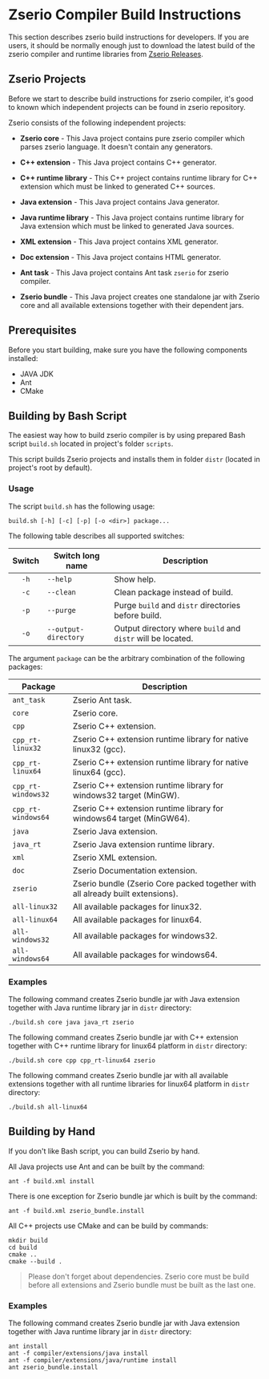 # Zserio Compiler Build Instructions

This section describes zserio build instructions for developers. If you are users, it should be normally
enough just to download the latest build of the zserio compiler and runtime libraries from
[Zserio Releases](https://github.com/ndsev/zserio/releases).

## Zserio Projects

Before we start to describe build instructions for zserio compiler, it's good to known which independent
projects can be found in zserio repository.

Zserio consists of the following independent projects:

- **Zserio core** - This Java project contains pure zserio compiler which parses zserio language. It doesn't
contain any generators.

- **C++ extension** - This Java project contains C++ generator.

- **C++ runtime library** - This C++ project contains runtime library for C++ extension which must be linked 
to generated C++ sources.

- **Java extension** - This Java project contains Java generator.

- **Java runtime library** - This Java project contains runtime library for Java extension which must be linked 
to generated Java sources.

- **XML extension** - This Java project contains XML generator.

- **Doc extension** - This Java project contains HTML generator.

- **Ant task** - This Java project contains Ant task `zserio` for zserio compiler.

- **Zserio bundle** - This Java project creates one standalone jar with Zserio core and all available
extensions together with their dependent jars.

## Prerequisites

Before you start building, make sure you have the following components installed:

- JAVA JDK
- Ant
- CMake

## Building by Bash Script

The easiest way how to build zserio compiler is by using prepared Bash script `build.sh` located in project's
folder `scripts`.

This script builds Zserio projects and installs them in folder `distr` (located in project's root by default). 

### Usage

The script `build.sh` has the following usage:

`build.sh [-h] [-c] [-p] [-o <dir>] package...`

The following table describes all supported switches:

Switch   | Switch long name     | Description
:------: | -------------------- | -------------------------------
`-h`     | `--help`             | Show help.
`-c`     | `--clean`            | Clean package instead of build.
`-p`     | `--purge`            | Purge `build` and `distr` directories before build.
`-o`     | `--output-directory` | Output directory where `build` and `distr` will be located.

The argument `package` can be the arbitrary combination of the following packages:

Package            | Description
------------------ | -------------------------------
`ant_task`         | Zserio Ant task.
`core`             | Zserio core.
`cpp`              | Zserio C++ extension.
`cpp_rt-linux32`   | Zserio C++ extension runtime library for native linux32 (gcc).
`cpp_rt-linux64`   | Zserio C++ extension runtime library for native linux64 (gcc).
`cpp_rt-windows32` | Zserio C++ extension runtime library for windows32 target (MinGW).
`cpp_rt-windows64` | Zserio C++ extension runtime library for windows64 target (MinGW64).
`java`             | Zserio Java extension.
`java_rt`          | Zserio Java extension runtime library.
`xml`              | Zserio XML extension.
`doc`              | Zserio Documentation extension.
`zserio`           | Zserio bundle (Zserio Core packed together with all already built extensions).
`all-linux32`      | All available packages for linux32.
`all-linux64`      | All available packages for linux64.
`all-windows32`    | All available packages for windows32.
`all-windows64`    | All available packages for windows64.

### Examples

The following command creates Zserio bundle jar with Java extension together with Java runtime library jar
in `distr` directory:

`./build.sh core java java_rt zserio`

The following command creates Zserio bundle jar with C++ extension together with C++ runtime library for
linux64 platform in `distr` directory:

`./build.sh core cpp cpp_rt-linux64 zserio`

The following command creates Zserio bundle jar with all available extensions together with all runtime
libraries for linux64 platform in `distr` directory:

`./build.sh all-linux64`

## Building by Hand

If you don't like Bash script, you can build Zserio by hand.

All Java projects use Ant and can be built by the command:

`ant -f build.xml install`

There is one exception for Zserio bundle jar which is built by the command:

`ant -f build.xml zserio_bundle.install`

All C++ projects use CMake and can be build by commands:

```
mkdir build
cd build
cmake ..
cmake --build .
```

> Please don't forget about dependencies. Zserio core must be build before all extensions and Zserio bundle
> must be built as the last one.

### Examples

The following command creates Zserio bundle jar with Java extension together with Java runtime library jar
in `distr` directory:

```
ant install
ant -f compiler/extensions/java install
ant -f compiler/extensions/java/runtime install
ant zserio_bundle.install
```
